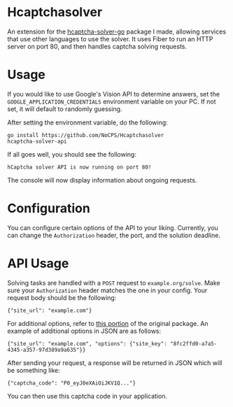 # Hcaptchasolver

An extension for the [hcaptcha-solver-go](https://github.com/NoCPS/Hcaptchasolver) package I made,
allowing services that use other languages to use the solver.
It uses Fiber to run an HTTP server on port 80, 
and then handles captcha solving requests.

# Usage

If you would like to use Google's Vision API to determine answers,
set the `GOOGLE_APPLICATION_CREDENTIALS` environment variable on your PC.
If not set, it will default to randomly guessing.

After setting the environment variable, do the following:

```
go install https://github.com/NoCPS/Hcaptchasolver
hcaptcha-solver-api
```

If all goes well, you should see the following:
```
hCaptcha solver API is now running on port 80!
```

The console will now display information about ongoing requests.

# Configuration
You can configure certain options of the API to your liking.
Currently, you can change the `Authorization` header, the port,
and the solution deadline.

# API Usage

Solving tasks are handled with a `POST` request to `example.org/solve`.
Make sure your `Authorization` header matches the one in your config.
Your request body should be the following:
```
{"site_url": "example.com"}
```

For additional options, refer to [this portion](https://github.com/JustTalDevelops/hcaptcha-solver-go/blob/77d9f67f86ae3a809020159349f7ee553fdb583f/solver.go#L42) of the original package.
An example of additional options in JSON are as follows:
```
{"site_url": "example.com", "options": {"site_key": "8fc2ffd0-a7a5-4345-a357-97d389a9a635"}}
```

After sending your request, a response will be returned in JSON which will be something like:
```
{"captcha_code": "P0_eyJ0eXAiOiJKV1Q..."}
```

You can then use this captcha code in your application.
